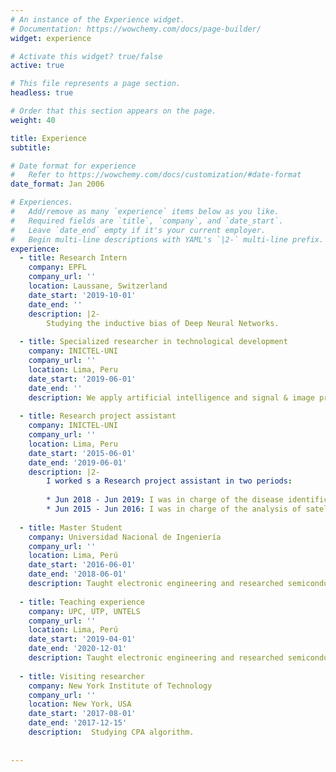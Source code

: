 ```yaml
---
# An instance of the Experience widget.
# Documentation: https://wowchemy.com/docs/page-builder/
widget: experience

# Activate this widget? true/false
active: true

# This file represents a page section.
headless: true

# Order that this section appears on the page.
weight: 40

title: Experience
subtitle:

# Date format for experience
#   Refer to https://wowchemy.com/docs/customization/#date-format
date_format: Jan 2006

# Experiences.
#   Add/remove as many `experience` items below as you like.
#   Required fields are `title`, `company`, and `date_start`.
#   Leave `date_end` empty if it's your current employer.
#   Begin multi-line descriptions with YAML's `|2-` multi-line prefix.
experience:
  - title: Research Intern
    company: EPFL
    company_url: ''
    location: Laussane, Switzerland
    date_start: '2019-10-01'
    date_end: ''
    description: |2-
        Studying the inductive bias of Deep Neural Networks.
        
  - title: Specialized researcher in technological development
    company: INICTEL-UNI
    company_url: ''
    location: Lima, Peru
    date_start: '2019-06-01'
    date_end: ''
    description: We apply artificial intelligence and signal & image processing techniques to develop projects for national institutes in Peru. We also do some research on machine learning techniques (CNN). A list of papers can be found [here](www.inictel-uni.edu.pe/index.php/2020/03/04/procesamiento-de-senales-imagenes-e-inteligencia-artificial/).
    
  - title: Research project assistant
    company: INICTEL-UNI
    company_url: ''
    location: Lima, Peru
    date_start: '2015-06-01'
    date_end: '2019-06-01'
    description: |2-
        I worked s a Research project assistant in two periods:
        
        * Jun 2018 - Jun 2019: I was in charge of the disease identification module in this [project](https://www.inictel-uni.edu.pe/index.php/2020/05/14/aplicacion-movil-y-sistema-electronico-portatil-para-monitorizar-variables-que-influyen-la-produccion-del-cultivo-de-palta-hass-usando-sensores-de-temperatura-humedad-de-suelo-ph-e-identificacion-de/).
        * Jun 2015 - Jun 2016: I was in charge of the analysis of satellite images to estimate evapotranspiration in this [project](https://www.inictel-uni.edu.pe/index.php/2020/05/29/desarrollo-de-un-dispositivo-optoelectronico-de-bajo-costo-y-banda-ancha-sintonizando-velocidad-de-grupo-en-interface-rf-optica-2-2-2/)
    
  - title: Master Student
    company: Universidad Nacional de Ingeniería
    company_url: ''
    location: Lima, Perú
    date_start: '2016-06-01'
    date_end: '2018-06-01'
    description: Taught electronic engineering and researched semiconductor physics.
    
  - title: Teaching experience
    company: UPC, UTP, UNTELS
    company_url: ''
    location: Lima, Perú
    date_start: '2019-04-01'
    date_end: '2020-12-01'
    description: Taught electronic engineering and researched semiconductor physics.
    
  - title: Visiting researcher
    company: New York Institute of Technology
    company_url: ''
    location: New York, USA
    date_start: '2017-08-01'
    date_end: '2017-12-15'
    description:  Studying CPA algorithm.
    
    
---
```

